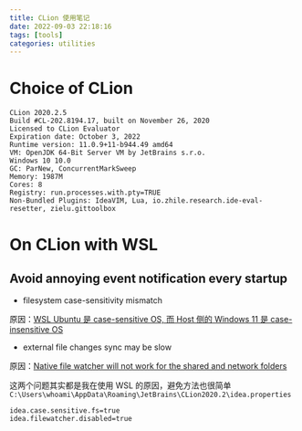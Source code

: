 ```yaml
---
title: CLion 使用笔记
date: 2022-09-03 22:18:16
tags: [tools]
categories: utilities
---
```


# Choice of CLion

<!--more-->

```
CLion 2020.2.5
Build #CL-202.8194.17, built on November 26, 2020
Licensed to CLion Evaluator
Expiration date: October 3, 2022
Runtime version: 11.0.9+11-b944.49 amd64
VM: OpenJDK 64-Bit Server VM by JetBrains s.r.o.
Windows 10 10.0
GC: ParNew, ConcurrentMarkSweep
Memory: 1987M
Cores: 8
Registry: run.processes.with.pty=TRUE
Non-Bundled Plugins: IdeaVIM, Lua, io.zhile.research.ide-eval-resetter, zielu.gittoolbox
```

# On CLion with WSL

## Avoid annoying event notification every startup

- filesystem case-sensitivity mismatch

原因：[WSL Ubuntu 是 case-sensitive OS, 而 Host 侧的 Windows 11 是 case-insensitive OS](https://confluence.jetbrains.com/display/IDEADEV/Filesystem+Case-Sensitivity+Mismatch)

- external file changes sync may be slow

原因：[Native file watcher will not work for the shared and network folders](https://intellij-support.jetbrains.com/hc/en-us/community/posts/115000013130-External-file-changes-sync-may-be-slow)

这两个问题其实都是我在使用 WSL 的原因，避免方法也很简单 `C:\Users\whoami\AppData\Roaming\JetBrains\CLion2020.2\idea.properties`

```
idea.case.sensitive.fs=true
idea.filewatcher.disabled=true
```
